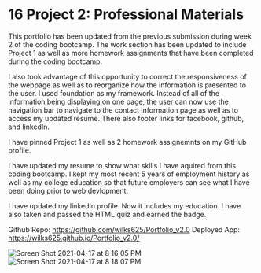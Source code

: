 # 16 Project 2: Professional Materials
This portfolio has been updated from the previous submission during week 2 of the coding bootcamp. The work section has been updated to include Project 1 as well as more homework assignments that have been completed during the coding bootcamp.

I also took advantage of this opportunity to correct the responsiveness of the webpage as well as to reorganize how the information is presented to the user. I used foundation as my framework. Instead of all of the information being displaying on one page, the user can now use the navigation bar to navigate to the contact information page as well as to access my updated resume. There also footer links for facebook, github, and linkedIn.

I have pinned Project 1 as well as 2 homework assignemnts on my GitHub profile.

I have updated my resume to show what skills I have aquired from this coding bootcamp. I kept my most recent 5 years of employment history as well as my college education so that future employers can see what I have been doing prior to web devlopment.  

I have updated my linkedIn profile. Now it includes my education. I have also taken and passed the HTML quiz and earned the badge.

Github Repo: https://github.com/wilks625/Portfolio_v2.0
Deployed App: https://wilks625.github.io/Portfolio_v2.0/

![Screen Shot 2021-04-17 at 8 16 05 PM](https://user-images.githubusercontent.com/76915726/115130025-e71aee00-9fb9-11eb-89b2-d11a33ba426b.png)
![Screen Shot 2021-04-17 at 8 18 07 PM](https://user-images.githubusercontent.com/76915726/115130045-0c0f6100-9fba-11eb-9659-505d299ded88.png)
